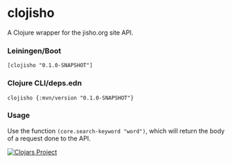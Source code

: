 # clojisho

A Clojure wrapper for the jisho.org site API.

### Leiningen/Boot
`[clojisho "0.1.0-SNAPSHOT"]`

### Clojure CLI/deps.edn
`clojisho {:mvn/version "0.1.0-SNAPSHOT"}`

### Usage
Use the function `(core.search-keyword "word")`, which will return the body of a request
done to the API.

[![Clojars Project](https://img.shields.io/clojars/v/clojisho.svg)](https://clojars.org/clojisho)


